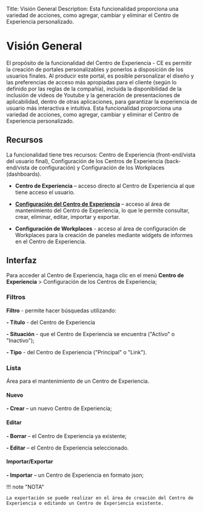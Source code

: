 Title: Visión General
Description: Esta funcionalidad proporciona una variedad de acciones, como agregar, cambiar y eliminar el Centro de Experiencia personalizado.

# Visión General

El propósito de la funcionalidad del Centro de Experiencia - CE es permitir la creación de portales personalizables y ponerlos a disposición de los usuarios finales. Al producir este portal, es posible personalizar el diseño y las preferencias de acceso más apropiadas para el cliente (según lo definido por las reglas de la compañía), incluida la disponibilidad de la inclusión de videos de Youtube y la generación de presentaciones de aplicabilidad, dentro de otras aplicaciones, para garantizar la experiencia de usuario más interactiva e intuitiva. Esta funcionalidad proporciona una variedad de acciones, como agregar, cambiar y eliminar el Centro de Experiencia personalizado.

## Recursos

La funcionalidad tiene tres recursos: Centro de Experiencia (front-end/vista del usuario final), Configuración de los Centros de Experiencia (back-end/vista de configuración) y Configuración de los Workplaces (dashboards).

- **Centro de Experiencia** – acceso directo al Centro de Experiencia al que tiene acceso el usuario.

- **[Configuración del Centro de Experiencia][1]** – acceso al área de mantenimiento del Centro de Experiencia, lo que le permite consultar, crear, eliminar, editar, importar y exportar.

- **Configuración de Workplaces** - acceso al área de configuración de Workplaces para la creación de paneles mediante widgets de informes en el Centro de Experiencia.

## Interfaz

Para acceder al Centro de Experiencia, haga clic en el menú **Centro de Experiencia** > Configuración de los Centros de Experiencia;

### Filtros

**Filtro** - permite hacer búsquedas utilizando:

**- Título** - del Centro de Experiencia

**- Situación** - que el Centro de Experiencia se  encuentra ("Activo" o "Inactivo");

**- Tipo** - del Centro de Experiencia ("Principal" o "Link").

### Lista

Área para el mantenimiento de un Centro de Experiencia.

#### Nuevo

**- Crear** – un nuevo Centro de Experiencia;

#### Editar

**- Borrar** – el Centro de Experiencia ya existente;

**- Editar** – el Centro de Experiencia seleccionado.

#### Importar/Exportar

**- Importar** – un Centro de Experiencia en formato json;


!!! note "NOTA"

    La exportación se puede realizar en el área de creación del Centro de Experiencia o editando un Centro de Experiencia existente.

[1]:/es-es/4biz-helium/additional-features/service-portals/experience-center/create-experience-center.html

